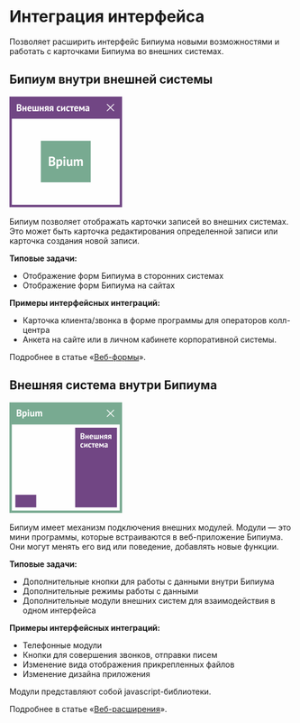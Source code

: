# Интеграция интерфейса

Позволяет расширить интерфейс Бипиума новыми возможностями и работать с карточками Бипиума во внешних системах.

## Бипиум внутри внешней системы

![](../../../.gitbook/assets/integration-interface-forms.png)

Бипиум позволяет отображать карточки записей во внешних системах. Это может быть карточка редактирования определенной записи или карточка создания новой записи.

**Типовые задачи:**

* Отображение форм Бипиума в сторонних системах&#x20;
* Отображение форм Бипиума на сайтах

**Примеры интерфейсных интеграций:**

* Карточка клиента/звонка в форме программы для операторов колл-центра
* Анкета на сайте или в личном кабинете корпоративной системы.

Подробнее в статье «[Веб-формы](webforms.md)».

## Внешняя система внутри Бипиума

![](../../../.gitbook/assets/integration-interface-extensions.png)

Бипиум имеет механизм подключения внешних модулей. Модули — это мини программы, которые встраиваются в веб-приложение Бипиума. Они могут менять его вид или поведение, добавлять новые функции.

**Типовые задачи:**

* Дополнительные кнопки для работы с данными внутри Бипиума
* Дополнительные режимы работы с данными
* Дополнительные модули внешних систем для взаимодействия в одном интерфейса

**Примеры интерфейсных интеграций:**

* Телефонные модули
* Кнопки для совершения звонков, отправки писем
* Изменение вида отображения прикрепленных файлов
* Изменение дизайна приложения

Модули представляют собой javascript-библиотеки.

Подробнее в статье «[Веб-расширения](plugins.md)».
